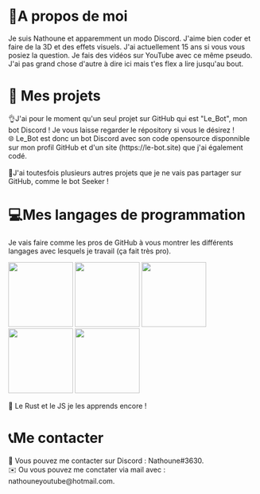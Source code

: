 <h1>📃A propos de moi</h1>
<p>Je suis Nathoune et apparemment un modo Discord. J'aime bien coder et faire de la 3D et des effets visuels. J'ai actuellement 15 ans si vous vous posiez la question. Je fais des vidéos sur YouTube avec ce même pseudo. J'ai pas grand chose d'autre à dire ici mais t'es flex a lire jusqu'au bout. </p>
<h1>🔧 Mes projets</h1>
<p>👌J'ai pour le moment qu'un seul projet sur GitHub qui est "Le_Bot", mon bot Discord ! Je vous laisse regarder le répository si vous le désirez !<br>🌐 Le_Bot est donc un bot Discord avec son code opensource disponnible sur mon profil GitHub et d'un site (https://le-bot.site) que j'ai également codé.<br><br>🔋J'ai toutesfois plusieurs autres projets que je ne vais pas partager sur GitHub, comme le bot Seeker !</p>
<h1>💻Mes langages de programmation</h1>
<p>Je vais faire comme les pros de GitHub à vous montrer les différents langages avec lesquels je travail (ça fait très pro).</p>
<p float="left">
<img src="https://i.imgur.com/pKJWJSE.png" width="130px">
<img src="https://i.imgur.com/ILZGdo8.png" width="130px">
<img src="https://i.imgur.com/bDCCLs5.png" width="130px">
<img src="https://i.imgur.com/FN7i65O.png" width="130px">
<img src="https://i.imgur.com/VJwugWa.png" width="130px">
</p>
<p>🦀 Le Rust et le JS je les apprends encore !</p>
<h1>📞Me contacter</h1>
<p>🤖 Vous pouvez me contacter sur Discord : Nathoune#3630.<br>✉️ Ou vous pouvez me conctater via mail avec : nathouneyoutube@hotmail.com.</p>
